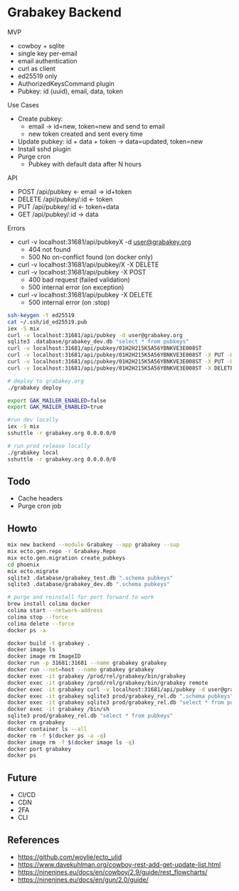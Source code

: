 # Grabakey Backend

MVP

- cowboy + sqlite
- single key per-email
- email authentication
- curl as client
- ed25519 only
- AuthorizedKeysCommand plugin
- Pubkey: id (uuid), email, data, token

Use Cases

- Create pubkey: 
  - email -> id=new, token=new and send to email 
  - new token created and sent every time
- Update pubkey: id + data + token -> data=updated, token=new
- Install sshd plugin
- Purge cron
  - Pubkey with default data after N hours

API

- POST /api/pubkey <- email -> id+token
- DELETE /api/pubkey/:id <- token
- PUT /api/pubkey/:id <- token+data
- GET /api/pubkey/:id -> data

Errors

- curl -v localhost:31681/api/pubkeyX -d user@grabakey.org
  - 404 not found
  - 500 No on-conflict found (on docker only)
- curl -v localhost:31681/api/pubkey/X -X DELETE
- curl -v localhost:31681/api/pubkey -X POST
  - 400 bad request (failed validation)
  - 500 internal error (on exception)
- curl -v localhost:31681/api/pubkey -X DELETE
  - 500 internal error (on :stop)

```bash
ssh-keygen -t ed25519
cat ~/.ssh/id_ed25519.pub
iex -S mix
curl -v localhost:31681/api/pubkey -d user@grabakey.org
sqlite3 .database/grabakey_dev.db "select * from pubkeys"
curl -v localhost:31681/api/pubkey/01H2H215K5A56YBNKVE3E008ST
curl -v localhost:31681/api/pubkey/01H2H215K5A56YBNKVE3E008ST -X PUT -H "Gak-Token: 01H2H215K5JXZ7HFMT8EA96RHY" -d "UPDATED"
curl -v localhost:31681/api/pubkey/01H2H215K5A56YBNKVE3E008ST -X PUT -H "Gak-Token: 01H2H215K5JXZ7HFMT8EA96RHY" -d @$HOME/.ssh/id_ed25519.pub
curl -v localhost:31681/api/pubkey/01H2H215K5A56YBNKVE3E008ST -X DELETE -H "Gak-Token: 01H2H1WV7SMEJR4E19HY7S0J38"

# deploy to grabakey.org
./grabakey deploy

export GAK_MAILER_ENABLED=false
export GAK_MAILER_ENABLED=true

#run dev locally
iex -S mix
sshuttle -r grabakey.org 0.0.0.0/0

# run prod release locally
./grabakey local
sshuttle -r grabakey.org 0.0.0.0/0
```

## Todo

- Cache headers
- Purge cron job

## Howto

```bash
mix new backend --module Grabakey --app grabakey --sup
mix ecto.gen.repo -r Grabakey.Repo
mix ecto.gen.migration create_pubkeys
cd phoenix
mix ecto.migrate
sqlite3 .database/grabakey_test.db ".schema pubkeys"
sqlite3 .database/grabakey_dev.db ".schema pubkeys"

# purge and reinstall for port forward to work
brew install colima docker 
colima start --network-address
colima stop --force
colima delete --force
docker ps -a

docker build -t grabakey .
docker image ls
docker image rm ImageID
docker run -p 31681:31681 --name grabakey grabakey
docker run --net=host --name grabakey grabakey
docker exec -it grabakey /prod/rel/grabakey/bin/grabakey
docker exec -it grabakey /prod/rel/grabakey/bin/grabakey remote
docker exec -it grabakey curl -v localhost:31681/api/pubkey -d user@grabakey.org
docker exec -it grabakey sqlite3 prod/grabakey_rel.db ".schema pubkeys"
docker exec -it grabakey sqlite3 prod/grabakey_rel.db "select * from pubkeys"
docker exec -it grabakey /bin/sh
sqlite3 prod/grabakey_rel.db "select * from pubkeys"
docker rm grabakey
docker container ls --all
docker rm -f $(docker ps -a -q)
docker image rm -f $(docker image ls -q)
docker port grabakey
docker ps
```

## Future

- CI/CD
- CDN
- 2FA
- CLI

## References

- https://github.com/woylie/ecto_ulid
- https://www.davekuhlman.org/cowboy-rest-add-get-update-list.html
- https://ninenines.eu/docs/en/cowboy/2.9/guide/rest_flowcharts/
- https://ninenines.eu/docs/en/gun/2.0/guide/
